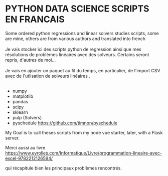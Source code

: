 # PYTHON DATA SCIENCE SCRIPTS EN FRANCAIS
Some ordered python regressions and linear solvers studies scripts, some are mine, others are from various authors and translated into french <br><br>
Je vais stocker ici des scripts python de regression ainsi que mes résolutions de problèmes linéaires avec des solveurs. Certains seront repris, d'autres de moi...<br><br>
Je vais en ajouter un paquet au fil du temps, en particulier, de l'import CSV avec de l'utlisation de solveurs linéaires .<br><br>

* numpy<br>
* matplotlib<br>
* pandas<br>
* scipy<br>
* sklearn<br>
* pulp (Solvers)<br>
* pyschedule https://github.com/timnon/pyschedule

My Goal is to call theses scripts from my node vue starter, later, with a Flask server.<br>

Merci aussi au livre https://www.eyrolles.com/Informatique/Livre/programmation-lineaire-avec-excel-9782212126594/

qui récapitule bien les principaux problèmes rencontrés.

